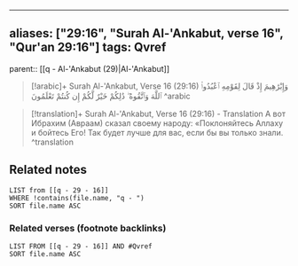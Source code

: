 
---
aliases: ["29:16", "Surah Al-'Ankabut, verse 16", "Qur'an 29:16"]
tags: Qvref
---

parent:: [[q - Al-'Ankabut (29)|Al-'Ankabut]]

> [!arabic]+ Surah Al-'Ankabut, Verse 16 (29:16)
> <span class="quran-arabic">وَإِبْرَٰهِيمَ إِذْ قَالَ لِقَوْمِهِ ٱعْبُدُوا۟ ٱللَّهَ وَٱتَّقُوهُ ۖ ذَٰلِكُمْ خَيْرٌ لَّكُمْ إِن كُنتُمْ تَعْلَمُونَ</span>
^arabic

> [!translation]+ Surah Al-'Ankabut, Verse 16 (29:16) - Translation
> А вот Ибрахим (Авраам) сказал своему народу: «Поклоняйтесь Аллаху и бойтесь Его! Так будет лучше для вас, если бы вы только знали.
^translation



## Related notes
```dataview
LIST from [[q - 29 - 16]]
WHERE !contains(file.name, "q - ")
SORT file.name ASC
```

### Related verses (footnote backlinks)
```dataview
LIST FROM [[q - 29 - 16]] AND #Qvref
SORT file.name ASC
```

